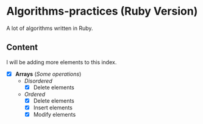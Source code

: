 # Algorithms-practices (Ruby Version)

A lot of algorithms written in Ruby.

## Content

I will be adding more elements to this index.

- [x] **Arrays** (*Some operations*)
  - *Disordered*
    - [x] Delete elements
  - *Ordered*
    - [x] Delete elements
    - [x] Insert elements
    - [x] Modify elements
